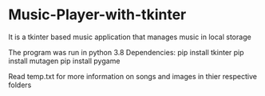 # Music-Player-with-tkinter
It is a tkinter based music application that manages music in local storage

The program was run in python 3.8
Dependencies:
pip install tkinter
pip install mutagen
pip install pygame

Read temp.txt for more information on songs and images in thier respective folders

